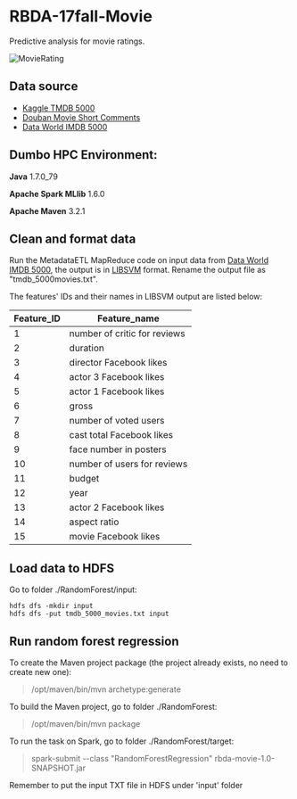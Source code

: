 # RBDA-17fall-Movie
Predictive analysis for movie ratings.

![MovieRating](https://nycdatascience.com/blog/wp-content/uploads/2016/08/Screen-Shot-2016-08-21-at-11.54.05-PM-1200x480.png)

## Data source
- [Kaggle TMDB 5000](https://www.kaggle.com/tmdb/tmdb-movie-metadata/data)
- [Douban Movie Short Comments](https://www.kaggle.com/utmhikari/doubanmovieshortcomments)
- [Data World IMDB 5000](https://data.world/popculture/imdb-5000-movie-dataset)

## Dumbo HPC Environment:
**Java** 1.7.0_79

**Apache Spark MLlib** 1.6.0

**Apache Maven** 3.2.1

## Clean and format data

Run the MetadataETL MapReduce code on input data from [Data World IMDB 5000](https://data.world/popculture/imdb-5000-movie-dataset), the output is in [LIBSVM](https://www.csie.ntu.edu.tw/~cjlin/libsvmtools/datasets/) format. Rename the output file as "tmdb_5000movies.txt".

The features' IDs and their names in LIBSVM output are listed below:

| Feature_ID | Feature_name                 |
| ---------- | ---------------------------- |
| 1          | number of critic for reviews |
| 2          | duration                     |
| 3          | director Facebook likes      |
| 4          | actor 3 Facebook likes       |
| 5          | actor 1 Facebook likes       |
| 6          | gross                        |
| 7          | number of voted users        |
| 8          | cast total Facebook likes    |
| 9          | face number in posters       |
| 10         | number of users for reviews  |
| 11         | budget                       |
| 12         | year                         |
| 13         | actor 2 Facebook likes       |
| 14         | aspect ratio                 |
| 15         | movie Facebook likes         |

## Load data to HDFS

Go to folder ./RandomForest/input:

```language=bash
hdfs dfs -mkdir input
hdfs dfs -put tmdb_5000_movies.txt input
```

## Run random forest regression

To create the Maven project package (the project already exists, no need to create new one): 
> /opt/maven/bin/mvn archetype:generate 

To build the Maven project, go to folder ./RandomForest: 

> /opt/maven/bin/mvn package 

To run the task on Spark, go to folder ./RandomForest/target: 

> spark-submit --class "RandomForestRegression" rbda-movie-1.0-SNAPSHOT.jar

Remember to put the input TXT file in HDFS under 'input' folder
